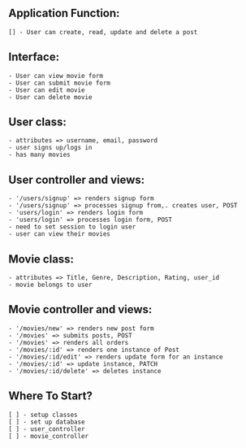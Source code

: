 ## Application Function:
    [] - User can create, read, update and delete a post

## Interface:
    - User can view movie form
    - User can submit movie form
    - User can edit movie
    - User can delete movie

## User class:
    - attributes => username, email, password
    - user signs up/logs in
    - has many movies

## User controller and views:
    - '/users/signup' => renders signup form
    - '/users/signup' => processes signup from,. creates user, POST
    - 'users/login' => renders login form
    - 'users/login' => processes login form, POST
    - need to set session to login user
    - user can view their movies

## Movie class:
    - attributes => Title, Genre, Description, Rating, user_id
    - movie belongs to user

## Movie controller and views:
    - '/movies/new' => renders new post form
    - '/movies' => submits posts, POST
    - '/movies' => renders all orders
    - '/movies/:id' => renders one instance of Post
    - '/movies/:id/edit' => renders update form for an instance
    - '/movies/:id' => update instance, PATCH
    - '/movies/:id/delete' => deletes instance

## Where To Start?
    [ ] - setup classes
    [ ] - set up database
    [ ] - user_controller
    [ ] - movie_controller
